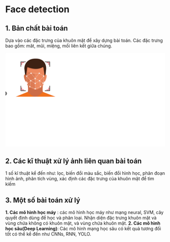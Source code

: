 # Face detection
## 1. Bản chất bài toán
Dựa vào các đặc trưng của khuôn mặt để xây dựng bài toán. Các đặc trưng bao gồm: măt, mũi, miệng, mối liên kết giữa chúng.

![Ảnh minh họa](img/img1.png)
## 2. Các kĩ thuật xử lý ảnh liên quan bài toán
1 số kĩ thuật kể đến như: lọc, biến đổi màu sắc, biến đổi hình học, phân đoạn hình ảnh, phân tích vùng, xác định các đặc trưng của khuôn mặt để tìm kiếm

## 3. Một số bài toán xử lý
**1. Các mô hình học máy** : các mô hình học máy như mạng neural, SVM, cây quyết định dùng để học và phân loại. Nhận diện đặc trưng khuôn mặt và vùng chứa không có khuôn mặt, và vùng chứa khuôn mặt.
**2. Các mô hình học sâu(Deep Learning)**: Các mô hình mạng học sâu có kết quả tương đối tốt có thể kể đến như CNNs, RNN, YOLO.

